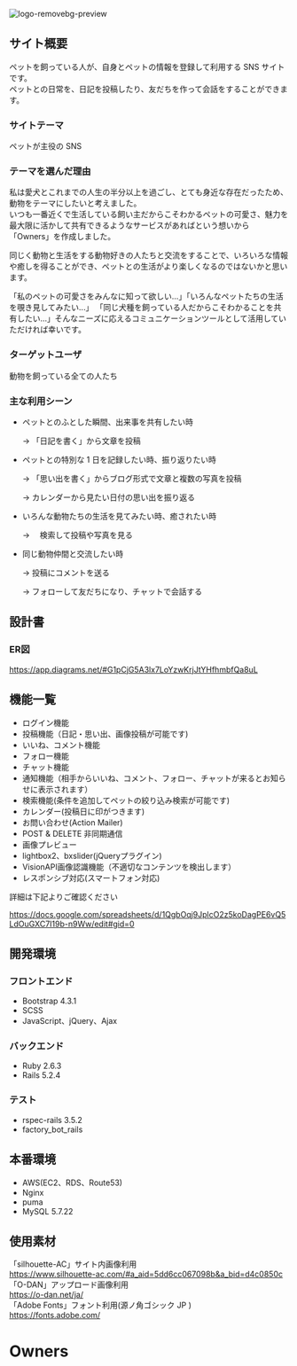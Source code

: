 ![logo-removebg-preview](https://user-images.githubusercontent.com/81730946/123560800-80972500-d7df-11eb-83fc-5bd26a82b9d2.png)

## サイト概要

ペットを飼っている人が、自身とペットの情報を登録して利用する SNS サイトです。  
ペットとの日常を、日記を投稿したり、友だちを作って会話をすることができます。

### サイトテーマ

ペットが主役の SNS

### テーマを選んだ理由

私は愛犬とこれまでの人生の半分以上を過ごし、とても身近な存在だったため、動物をテーマにしたいと考えました。  
いつも一番近くで生活している飼い主だからこそわかるペットの可愛さ、魅力を最大限に活かして共有できるようなサービスがあればという想いから「Owners」を作成しました。  
  
同じく動物と生活をする動物好きの人たちと交流をすることで、いろいろな情報や癒しを得ることができ、ペットとの生活がより楽しくなるのではないかと思います。  
  
「私のペットの可愛さをみんなに知って欲しい...」「いろんなペットたちの生活を覗き見してみたい...」
「同じ犬種を飼っている人だからこそわかることを共有したい...」そんなニーズに応えるコミュニケーションツールとして活用していただければ幸いです。

### ターゲットユーザ

動物を飼っている全ての人たち

### 主な利用シーン

- ペットとのふとした瞬間、出来事を共有したい時  

  → 「日記を書く」から文章を投稿  
- ペットとの特別な 1 日を記録したい時、振り返りたい時  

  → 「思い出を書く」からブログ形式で文章と複数の写真を投稿  

  → カレンダーから見たい日付の思い出を振り返る  
- いろんな動物たちの生活を見てみたい時、癒されたい時  

  → 　検索して投稿や写真を見る  
- 同じ動物仲間と交流したい時  

  → 投稿にコメントを送る  

  → フォローして友だちになり、チャットで会話する  

## 設計書

### ER図
https://app.diagrams.net/#G1pCjG5A3lx7LoYzwKrjJtYHfhmbfQa8uL

## 機能一覧

- ログイン機能
- 投稿機能（日記・思い出、画像投稿が可能です)
- いいね、コメント機能
- フォロー機能
- チャット機能
- 通知機能（相手からいいね、コメント、フォロー、チャットが来るとお知らせに表示されます）
- 検索機能(条件を追加してペットの絞り込み検索が可能です)
- カレンダー(投稿日に印がつきます)
- お問い合わせ(Action Mailer)
- POST & DELETE 非同期通信
- 画像プレビュー
- lightbox2、bxslider(jQueryプラグイン)
- VisionAPI画像認識機能（不適切なコンテンツを検出します）
- レスポンシブ対応(スマートフォン対応)

詳細は下記よりご確認ください

https://docs.google.com/spreadsheets/d/1QgbOqj9JplcO2z5koDagPE6vQ5LdOuGXC7I19b-n9Ww/edit#gid=0

## 開発環境

### フロントエンド
- Bootstrap 4.3.1
- SCSS
- JavaScript、jQuery、Ajax

### バックエンド
- Ruby 2.6.3
- Rails 5.2.4

### テスト
- rspec-rails 3.5.2
- factory_bot_rails
 
## 本番環境
- AWS(EC2、RDS、Route53)
- Nginx
- puma
- MySQL 5.7.22


## 使用素材

「silhouette-AC」サイト内画像利用  
<https://www.silhouette-ac.com/#a_aid=5dd6cc067098b&a_bid=d4c0850c>  
「O-DAN」アップロード画像利用  
<https://o-dan.net/ja/>  
「Adobe Fonts」フォント利用(源ノ角ゴシック JP )  
<https://fonts.adobe.com/>
# Owners
